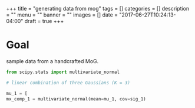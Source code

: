 +++
title = "generating data from mog"
tags = []
categories = []
description = ""
menu = ""
banner = ""
images = []
date = "2017-06-27T10:24:13-04:00"
draft = true
+++

# Goal

sample data from a handcrafted MoG.

```python
from scipy.stats import multivariate_normal

# linear combination of three Gaussians (K = 3)

mu_1 = [
mx_comp_1 = multivariate_normal(mean=mu_1, cov=sig_1)

```
